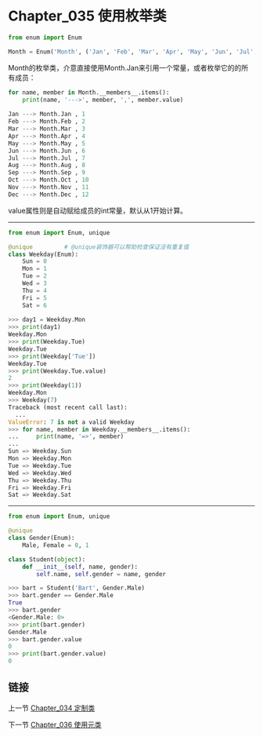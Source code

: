 # Chapter_035   使用枚举类

```python
from enum import Enum

Month = Enum('Month', ('Jan', 'Feb', 'Mar', 'Apr', 'May', 'Jun', 'Jul', 'Aug', 'Sep', 'Oct', 'Nov', 'Dec'))
```

Month的枚举类，介意直接使用Month.Jan来引用一个常量，或者枚举它的的所有成员：

```python
for name, member in Month.__members__.items():
    print(name, '--->', member, ',', member.value)
    
Jan ---> Month.Jan , 1
Feb ---> Month.Feb , 2
Mar ---> Month.Mar , 3
Apr ---> Month.Apr , 4
May ---> Month.May , 5
Jun ---> Month.Jun , 6
Jul ---> Month.Jul , 7
Aug ---> Month.Aug , 8
Sep ---> Month.Sep , 9
Oct ---> Month.Oct , 10
Nov ---> Month.Nov , 11
Dec ---> Month.Dec , 12
```

value属性则是自动赋给成员的int常量，默认从1开始计算。

---

```python
from enum import Enum, unique

@unique         # @unique装饰器可以帮助检查保证没有重复值
class Weekday(Enum):
    Sun = 0
    Mon = 1
    Tue = 2
    Wed = 3
    Thu = 4
    Fri = 5
    Sat = 6
    
>>> day1 = Weekday.Mon
>>> print(day1)
Weekday.Mon
>>> print(Weekday.Tue)
Weekday.Tue
>>> print(Weekday['Tue'])
Weekday.Tue
>>> print(Weekday.Tue.value)
2
>>> print(Weekday(1))
Weekday.Mon
>>> Weekday(7)
Traceback (most recent call last):
  ...
ValueError: 7 is not a valid Weekday
>>> for name, member in Weekday.__members__.items():
...     print(name, '=>', member)
...
Sun => Weekday.Sun
Mon => Weekday.Mon
Tue => Weekday.Tue
Wed => Weekday.Wed
Thu => Weekday.Thu
Fri => Weekday.Fri
Sat => Weekday.Sat
```

---

```python
from enum import Enum, unique

@unique
class Gender(Enum):
    Male, Female = 0, 1

class Student(object):
    def __init__(self, name, gender):
        self.name, self.gender = name, gender

>>> bart = Student('Bart', Gender.Male)
>>> bart.gender == Gender.Male
True
>>> bart.gender
<Gender.Male: 0>
>>> print(bart.gender)
Gender.Male
>>> bart.gender.value
0
>>> print(bart.gender.value)
0
```


## 链接

上一节 [Chapter_034 定制类](https://github.com/nizo2010/Study_Python_lxf/blob/master/Chapter_034.md "Chapter_034 定制类")

下一节 [Chapter_036 使用元类](https://github.com/nizo2010/Study_Python_lxf/blob/master/Chapter_036.md "Chapter_036 使用元类")
